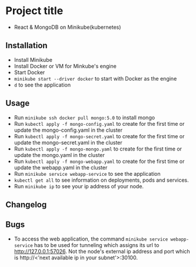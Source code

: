 # Project title
- React & MongoDB on Minikube(kubernetes)

## Installation
- Install Minikube
- Install Docker or VM for Minkube's engine
- Start Docker 
- `minikube start --driver docker` to start with Docker as the engine
- `d` to see the application

## Usage
- Run `minikube ssh docker pull mongo:5.0` to install mongo
- Run `kubectl apply -f mongo-config.yaml` to create for the first time or update the mongo-config.yaml in the cluster
- Run `kubectl apply -f mongo-secret.yaml` to create for the first time or update the mongo-secret.yaml in the cluster
- Run `kubectl apply -f mongo-mongo.yaml` to create for the first time or update the mongo.yaml in the cluster
- Run `kubectl apply -f mongo-webapp.yaml` to create for the first time or update the webapp.yaml in the cluster
- Run `minikube service webapp-service` to see the application
- `kubectl get all` to see information on deployments, pods and services.
- Run `minikube ip` to see your ip address of your node.

## Changelog

## Bugs
- To access the web application, the command `minikube service webapp-service` has to be used for tunneling which assigns its url to http://127.0.0.1:57026. Not the node's external ip address and port which is http://<'next available ip in your subnet'>:30100.



